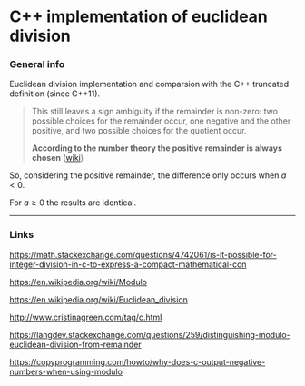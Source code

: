 
# C++ implementation of euclidean division 

### General info

Euclidean division implementation and comparsion with the C++ truncated definition (since C++11).

> This still leaves a sign ambiguity if the remainder is non-zero: two possible choices for the remainder occur, one negative and the other positive, and two possible choices for the quotient occur.
>
> **According to the number theory the positive remainder is always chosen** ([wiki](https://en.wikipedia.org/wiki/Modulo#math_1))

So, considering the positive remainder, the difference only occurs when $a < 0$. 

For $a ≥ 0$ the results are identical.


---

### Links

https://math.stackexchange.com/questions/4742061/is-it-possible-for-integer-division-in-c-to-express-a-compact-mathematical-con

https://en.wikipedia.org/wiki/Modulo

https://en.wikipedia.org/wiki/Euclidean_division

http://www.cristinagreen.com/tag/c.html

https://langdev.stackexchange.com/questions/259/distinguishing-modulo-euclidean-division-from-remainder

https://copyprogramming.com/howto/why-does-c-output-negative-numbers-when-using-modulo
